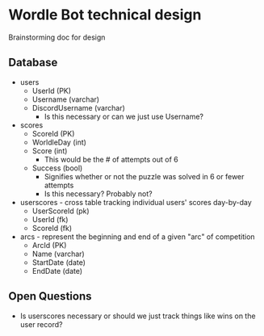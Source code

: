 # Wordle Bot technical design

Brainstorming doc for design

## Database

* users
    * UserId (PK)
    * Username (varchar)
    * DiscordUsername (varchar)
        * Is this necessary or can we just use Username?
* scores
    * ScoreId (PK) 
    * WorldleDay (int)
    * Score (int)
        * This would be the # of attempts out of 6
    * Success (bool)
        * Signifies whether or not the puzzle was solved in 6 or fewer attempts
        * Is this necessary? Probably not?
* userscores - cross table tracking individual users' scores day-by-day
    *  UserScoreId (pk)
    *  UserId (fk)
    *  ScoreId (fk)
* arcs - represent the beginning and end of a given "arc" of competition
    * ArcId (PK)
    * Name (varchar)
    * StartDate (date)
    * EndDate (date)

## Open Questions

* Is userscores necessary or should we just track things like wins on the user record?

